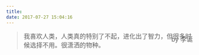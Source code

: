 ```yaml
---
title: 
date: 2017-07-27 15:04:16
---
```

<head>
<title>关于</title>
</head>
<style>
    .content {
      background:rgba(248,248,248,0) none repeat scroll !important;
    }
    .header{
      background:rgba(248,248,248,0) none repeat scroll !important;
    }
    .footer{
      display:none;
    }
</style>

<blockquote class="blockquote-center" style="font-size: 120%">
我喜欢人类，人类真的特别了不起，进化出了智力，但很多时候选择不用。很潇洒的物种。
<br>
<p style="float: right;margin-top: -40px;">by 李诞</p>
</blockquote>